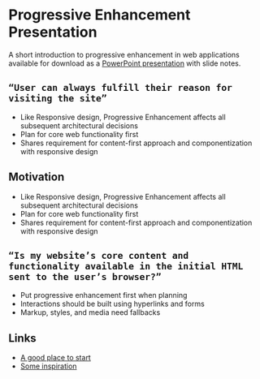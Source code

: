 # Progressive Enhancement Presentation
A short introduction to progressive enhancement in web applications available for download as a [PowerPoint presentation](todo) with slide notes.

## `“User can always fulfill their reason for visiting the site”`

* Like Responsive design, Progressive Enhancement affects all subsequent architectural decisions
* Plan for core web functionality first
* Shares requirement for content-first approach and componentization with responsive design

## Motivation

* Like Responsive design, Progressive Enhancement affects all subsequent architectural decisions
* Plan for core web functionality first
* Shares requirement for content-first approach and componentization with responsive design

## `“Is my website’s core content and functionality available in the initial HTML sent to the user’s browser?”`

* Put progressive enhancement first when planning
* Interactions should be built using hyperlinks and forms
* Markup, styles, and media need fallbacks

## Links

* [A good place to start](https://medium.com/@jgarber/designing-with-progressive-enhancement-d58b8d3f4bab#.pljcvxx64)
* [Some inspiration](https://medium.com/@jgarber/designing-with-progressive-enhancement-d58b8d3f4bab#.pljcvxx64)
